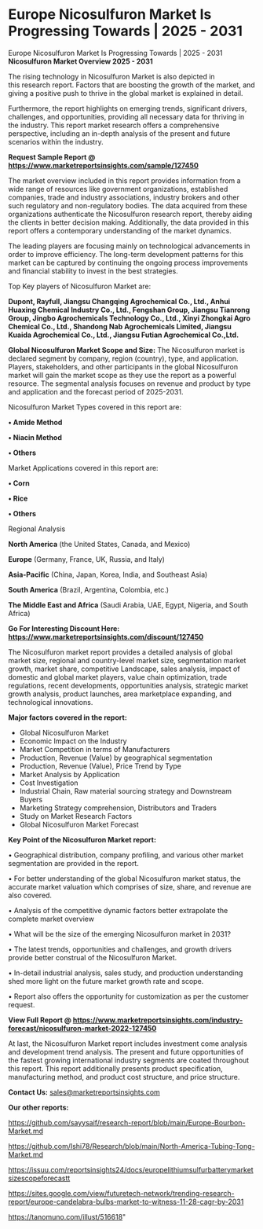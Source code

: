 # Europe Nicosulfuron Market Is Progressing Towards | 2025 - 2031
Europe Nicosulfuron Market Is Progressing Towards | 2025 - 2031
<Strong> Nicosulfuron Market Overview 2025 - 2031</strong>

The rising technology in Nicosulfuron Market is also depicted in this research report. Factors that are boosting the growth of the market, and giving a positive push to thrive in the global market is explained in detail.

Furthermore, the report highlights on emerging trends, significant drivers, challenges, and opportunities, providing all necessary data for thriving in the industry. This report market research offers a comprehensive perspective, including an in-depth analysis of the present and future scenarios within the industry.

<strong>Request Sample Report @ <a href=https://www.marketreportsinsights.com/sample/127450>https://www.marketreportsinsights.com/sample/127450</a></strong>

The market overview included in this report provides information from a wide range of resources like government organizations, established companies, trade and industry associations, industry brokers and other such regulatory and non-regulatory bodies. The data acquired from these organizations authenticate the Nicosulfuron research report, thereby aiding the clients in better decision making. Additionally, the data provided in this report offers a contemporary understanding of the market dynamics.

The leading players are focusing mainly on technological advancements in order to improve efficiency. The long-term development patterns for this market can be captured by continuing the ongoing process improvements and financial stability to invest in the best strategies.

Top Key players of Nicosulfuron Market are:

<strong>Dupont, Rayfull, Jiangsu Changqing Agrochemical Co., Ltd., Anhui Huaxing Chemical Industry Co., Ltd., Fengshan Group, Jiangsu Tianrong Group, Jingbo Agrochemicals Technology Co., Ltd., Xinyi Zhongkai Agro Chemical Co., Ltd., Shandong Nab Agrochemicals Limited, Jiangsu Kuaida Agrochemical Co., Ltd., Jiangsu Futian Agrochemical Co.,Ltd.</strong>

<strong><b>Global Nicosulfuron Market Scope and Size:</b></strong>
The Nicosulfuron market is declared segment by company, region (country), type, and application. Players, stakeholders, and other participants in the global Nicosulfuron market will gain the market scope as they use the report as a powerful resource. The segmental analysis focuses on revenue and product by type and application and the forecast period of 2025-2031.

Nicosulfuron Market Types covered in this report are:

<strong>• Amide Method

• Niacin Method

• Others</strong>

Market Applications covered in this report are:

<strong>• Corn

• Rice

• Others</strong> 

Regional Analysis

<strong>North America</strong> (the United States, Canada, and Mexico)

<strong>Europe</strong> (Germany, France, UK, Russia, and Italy)

<strong>Asia-Pacific</strong> (China, Japan, Korea, India, and Southeast Asia)

<strong>South America</strong> (Brazil, Argentina, Colombia, etc.)

<strong>The Middle East and Africa</strong> (Saudi Arabia, UAE, Egypt, Nigeria, and South Africa)

<strong>Go For Interesting Discount Here: <a href=https://www.marketreportsinsights.com/discount/127450>https://www.marketreportsinsights.com/discount/127450</a></strong>

The Nicosulfuron market report provides a detailed analysis of global market size, regional and country-level market size, segmentation market growth, market share, competitive Landscape, sales analysis, impact of domestic and global market players, value chain optimization, trade regulations, recent developments, opportunities analysis, strategic market growth analysis, product launches, area marketplace expanding, and technological innovations.

<strong><b>Major factors covered in the report:</b></strong>
<ul>
  <li>Global Nicosulfuron Market </li>
  <li>Economic Impact on the Industry</li>
  <li>Market Competition in terms of Manufacturers</li>
  <li>Production, Revenue (Value) by geographical segmentation</li>
  <li>Production, Revenue (Value), Price Trend by Type</li>
  <li>Market Analysis by Application</li>
  <li>Cost Investigation</li>
  <li>Industrial Chain, Raw material sourcing strategy and Downstream Buyers</li>
  <li>Marketing Strategy comprehension, Distributors and Traders</li>
  <li>Study on Market Research Factors</li>
  <li>Global Nicosulfuron Market Forecast</li>
</ul>

<strong><b>Key Point of the Nicosulfuron Market report:</b></strong>

• Geographical distribution, company profiling, and various other market segmentation are provided in the report.

• For better understanding of the global Nicosulfuron market status, the accurate market valuation which comprises of size, share, and revenue are also covered.

• Analysis of the competitive dynamic factors better extrapolate the complete market overview

• What will be the size of the emerging Nicosulfuron market in 2031?

• The latest trends, opportunities and challenges, and growth drivers provide better construal of the Nicosulfuron Market.

• In-detail industrial analysis, sales study, and production understanding shed more light on the future market growth rate and scope.

• Report also offers the opportunity for customization as per the customer request.

<strong><b>View Full Report @ <a href=https://www.marketreportsinsights.com/industry-forecast/nicosulfuron-market-2022-127450>https://www.marketreportsinsights.com/industry-forecast/nicosulfuron-market-2022-127450</a></b></strong>


At last, the Nicosulfuron Market report includes investment come analysis and development trend analysis. The present and future opportunities of the fastest growing international industry segments are coated throughout this report. This report additionally presents product specification, manufacturing method, and product cost structure, and price structure.

<strong>Contact Us:</strong>
sales@marketreportsinsights.com

<strong>Our other reports:</strong>

<a href=https://github.com/sayysaif/research-report/blob/main/Europe-Bourbon-Market.md>https://github.com/sayysaif/research-report/blob/main/Europe-Bourbon-Market.md</a>

<a href=https://github.com/Ishi78/Research/blob/main/North-America-Tubing-Tong-Market.md>https://github.com/Ishi78/Research/blob/main/North-America-Tubing-Tong-Market.md</a>

<a href=https://issuu.com/reportsinsights24/docs/europelithiumsulfurbatterymarketsizescopeforecastt>https://issuu.com/reportsinsights24/docs/europelithiumsulfurbatterymarketsizescopeforecastt</a>

<a href=https://sites.google.com/view/futuretech-network/trending-research-report/europe-candelabra-bulbs-market-to-witness-11-28-cagr-by-2031>https://sites.google.com/view/futuretech-network/trending-research-report/europe-candelabra-bulbs-market-to-witness-11-28-cagr-by-2031</a>

<a href=https://tanomuno.com/illust/516618>https://tanomuno.com/illust/516618</a>"
